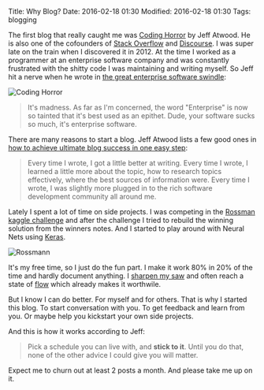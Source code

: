 Title: Why Blog?
Date: 2016-02-18 01:30
Modified: 2016-02-18 01:30
Tags: blogging

The first blog that really caught me was [Coding Horror](http://http://blog.codinghorror.com) by Jeff Atwood. He is
also one of the cofounders of [Stack Overflow](http://http://stackoverflow.com/) and
[Discourse](https://www.discourse.org/). I was super late on the train when I discovered it in 2012. At the time I
worked as a programmer at an enterprise software company and was constantly frustrated with the shitty code I was
maintaining and writing myself. So Jeff hit a nerve when he wrote in
[the great enterprise software swindle](http://blog.codinghorror.com/the-great-enterprise-software-swindle/):

![Coding Horror]({filename}/images/2016q1/coding_horror.png)

> It's madness. As far as I'm concerned, the word "Enterprise" is now so tainted that it's best used as an epithet.
> Dude, your software sucks so much, it's enterprise software.

There are many reasons to start a blog. Jeff Atwood lists a few good ones in
[how to achieve ultimate blog success in one easy step](http://blog.codinghorror.com/how-to-achieve-ultimate-blog-success-in-one-easy-step/):

> Every time I wrote, I got a little better at writing.
> Every time I wrote, I learned a little more about the topic, how to research topics effectively,
> where the best sources of information were. Every time I wrote,
> I was slightly more plugged in to the rich software development community all around me.


Lately I spent a lot of time on side projects. I was competing in the
[Rossman kaggle challenge](https://www.kaggle.com/c/rossmann-store-sales) and after the challenge I tried to rebuild
 the winning solution from the winners notes. And I started to play around with Neural Nets using
 [Keras](http://http://keras.io/).

![Rossmann]({filename}/images/2016q1/rossmann.jpg)

It's my free time, so I just do the fun part. I make it work 80% in 20%
of the time and hardly document anything. I [sharpen my saw](http://blog.codinghorror.com/sharpening-the-saw/) and
often reach a state of [flow](https://en.wikipedia.org/wiki/Flow_(psychology)) which already makes it worthwile.

But I know I can do better. For myself and for others. That is why I started this blog. To start
conversation with you. To get feedback and learn from you. Or maybe help you kickstart your own side projects.

And this is how it works according to Jeff:

> Pick a schedule you can live with, and **stick to it**. Until you do that, none of the other advice
> I could give you will matter.

Expect me to churn out at least 2 posts a month. And please take me up on it.

